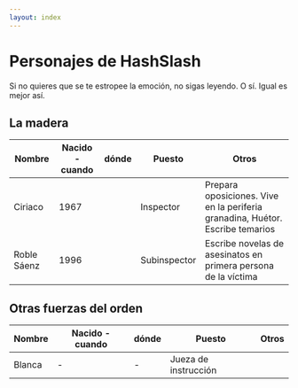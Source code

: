 ```yaml
---
layout: index
---
```

Personajes de HashSlash
===========

Si no quieres que se te estropee la emoción, no sigas leyendo. O
sí. Igual es mejor así.

La madera
----------------

Nombre | Nacido - cuando | dónde |  Puesto | Otros
--- |--- |--- |--- | ---
Ciriaco | 1967 | | Inspector | Prepara oposiciones. Vive en la periferia granadina, Huétor. Escribe temarios
Roble Sáenz | 1996 | | Subinspector | Escribe novelas de asesinatos en primera persona de la víctima

Otras fuerzas del orden
---

Nombre | Nacido - cuando | dónde |  Puesto | Otros
--- |--- |--- |--- | ---
Blanca | - | - | Jueza de instrucción | 

